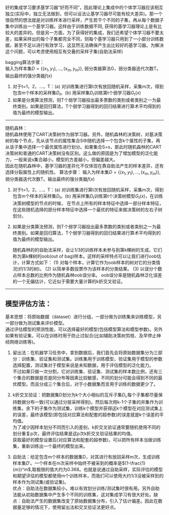 好的集成学习要求基学习器“好而不同”，因此理论上集成中的个体学习器应该相互独立(实际中，独立无法做到，但可以设法让基学习器尽可能有较大差异)。那一个很自然的想法就是对训练样本进行采样，产生若干个不同的子集，再从每个数据子集中训练出一个基学习器。这样由于训练数据不同, 获得的基学习器理论上是有比较大的差异的。但是另一方面，为了获得好的集成，我们还希望个体学习器不要太差，如果采样出的每个子集都完全不同，则每个基学习器只用到了一小部分训练数据，甚至不足以进行有效学习，这显然无法确保产生出比较好的基学习器。为解决这个问题，可以考虑使用相互有交叠的采样子集(自助法采样)

bagging算法步骤：  
输入为样本集$D=\{(x_1,y_1), ..., (x_m,y_m)\}$, 弱分类器算法G，弱分类器迭代次数T。输出最终的强分类器$f(x)$  
1. 对于t=1，2，...，T：(a) 对训练集进行第t次有放回随机采样，采集m次，得到包含m个样本的采样集$D_t$。(b) 用采样集$D_t$训练第t个弱学习器$G_t(x)$
2. 如果是分类算法预测，则T个弱学习器投出最多票数的类别或者类别之一为最终类别。如果是回归算法，T个弱学习器得到的回归结果进行算术平均得到的值为最终的模型输出。  

-------

随机森林：  
随机森林使用了CART决策树作为弱学习器。另外，随机森林的决策树，对基决策树的每个节点，先从该节点的属性集合S中随机选择一个包含k个属性的子集，再从该子集中选择一个最优属性进行划分。如果集合S=s，那此时随机森林的CART决策树和普通的CART决策树没有区别。这么做的原因是为了增加模型的泛化能力，一般来说s集合越小，模型的方差越小，但偏差越大。  
因此在随机森林中，基学习器的差异化不仅体现在靠自助法产生的样本差异，还有选择分裂属性上的随机性。
算法步骤：
输入为样本集$D=\{(x_1,y_1), ..., (x_m,y_m)\}$, 弱分类器迭代次数T。输出最终的强分类器$f(x)$  
1. 对于t=1，2，...，T：(a) 对训练集进行第t次有放回随机采样，采集m次，得到包含m个样本的采样集$D_t$。(b) 用采样集$D_t$训练第t个决策树模型$G_t(x)$，在训练决策树模型的节点的时候， 在节点上所有的样本特征中选择一部分样本特征， 在这些随机选择的部分样本特征中选择一个最优的特征来做决策树的左右子树划分。
2. 如果是分类算法预测，则T个弱学习器投出最多票数的类别或者类别之一为最终类别。如果是回归算法，T个弱学习器得到的回归结果进行算术平均得到的值为最终的模型输出。  
   
   随机森林的的自助法采样，会让1/3的训练样本未参与到第k棵树的生成，它们称为第k棵树的oob(out of bag)样本。这样的采样特点可以让我们进行oob估计，计算方式如下：
   (1) 对每个样本，计算它作为oob样本的树对它的分类情况(约1/3的树)。
   (2) 以简单多数投票作为该样本的分类结果。
   (3) 以误分个数占样本总数的比例作为随机森林oob误分率。
   oob误分率是随机森林泛化误差的一个无偏估计，它近似于需要大量计算的k折交叉验证。

----
模型评估方法：  
---
基本思想：将原始数据（dataset）进行分组，一部分做为训练集来训练模型，另一部分做为测试集来评价模型。  
通过评估模型的预测性能，可以选择最好的模型(包括模型算法和模型参数)。另外如果有验证集，可以在训练时用于防止过拟合(比如辅助决策树剪枝、及早停止神经网络训练等)。  

1. 留出法：在机器学习任务中，拿到数据后，我们首先会将原始数据集分为三部分：训练集、验证集和测试集。训练集用于训练模型，验证集用于模型的参数选择配置，测试集对于模型来说是未知数据，用于评估模型的泛化能力。  
   不过如果只做一次分割，它对训练集、验证集、测试集的样本数比例，还有三个集合的数据是否是同分布等因素比较敏感，不同的划分可能会得到不同的最优模型。而且分成三个集合后，对于小数据集而言用于训练的数据更少了。

2. k折交叉验证：把数据集D划分为k个大小相似的互斥子集$D_i$,每个子集都尽量保持数据分布一致(可以通过分层采样得到)。然后每次用k-1个子集的并集作为训练集，余下的子集作为测试集，训练k个模型并获得这k个模型在对应测试集上的误差，最终该模型(即包括对应算法和配套的超参数)的误差就是k个误差的平均值。  
   为了减少因样本划分不同而引入的差别，k折交叉验证通常要随机使用不同的划分重复p次，最终评估结果是这p次k折交叉验证结果的均值。  
   获取最好的模型设置后(对应算法和配套的超参数)，可以把所有样本当做训练集，重新训练出一个最终的模型出来。

3. 自助法：给定包含m个样本的数据集D，对其进行有放回采样m次，生成训练样本集$D'$。一个样本在m次采样中始终不被采到的概率是$(1-\frac{1}{m})^m$,取极限的值大约为0.368。也就是说通过自助采样，实际评估的模型和期望评估的模型都使用m个训练样本，而我们可以使用大约1/3没被采样到的样本作为测试集(或验证集)。  
   优点：自助法在数据集较小，难以有效划分训练/测试集时很有用。另外自助法能从初始数据集中产生多个不同的训练集，这对集成学习有很大好处。缺点：自助法产生的数据集改变了原始数据集分布，引入了估计偏差。因此在数据量足够的情况下，使用留出法和交叉验证法更好点。
